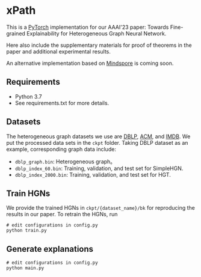 # xPath
This is a [PyTorch](https://pytorch.org/) implementation for our AAAI'23 paper: Towards Fine-grained Explainability for Heterogeneous Graph Neural Network.

Here also include the supplementary materials for proof of theorems in the paper and additional experimental results.

An alternative implementation based on [Mindspore](https://www.mindspore.cn/) is coming soon.


## Requirements
- Python 3.7
- See requirements.txt for more details.

## Datasets

The heterogeneous graph datasets we use are [DBLP](https://github.com/BUPT-GAMMA/HeCo/tree/main/data/dblp), [ACM](https://github.com/BUPT-GAMMA/HeCo/tree/main/data/acm), and [IMDB](https://www.kaggle.com/carolzhangdc/imdb-5000-movie-dataset). 
We put the processed data sets in the `ckpt` folder. Taking DBLP dataset as an example, corresponding graph data include:
- `dblp_graph.bin`: Heterogeneous graph。
- `dblp_index_60.bin`: Training, validation, and test set for SimpleHGN.
- `dblp_index_2000.bin`: Training, validation, and test set for HGT.

## Train HGNs

We provide the trained HGNs in `ckpt/{dataset_name}/bk` for reproducing the results in our paper. To retrain the HGNs, run

```shell
# edit configurations in config.py
python train.py
```

## Generate explanations

```shell
# edit configurations in config.py
python main.py
```
